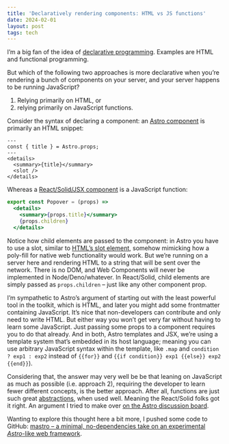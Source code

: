 ```yaml
---
title: 'Declaratively rendering components: HTML vs JS functions'
date: 2024-02-01
layout: post
tags: tech
---
```


I’m a big fan of the idea of [declarative programming](https://en.wikipedia.org/wiki/Declarative_programming). Examples are HTML and functional programming.

But which of the following two approaches is more declarative when you’re rendering a bunch of components on your server, and your server happens to be running JavaScript?

1. Relying primarily on HTML, or
2. relying primarily on JavaScript functions.

Consider the syntax of declaring a component: an [Astro component](https://docs.astro.build/en/basics/astro-components/) is primarily an HTML snippet:

```astro
---
const { title } = Astro.props;
---
<details>
  <summary>{title}</summary>
  <slot />
</details>
```

Whereas a [React/Solid/JSX component](https://www.solidjs.com/tutorial/introduction_components) is a JavaScript function:

```jsx
export const Popover = (props) =>
  <details>
    <summary>{props.title}</summary>
    {props.children}
  </details>
```

Notice how child elements are passed to the component: in Astro you have to use a slot, similar to [HTML’s slot element](https://developer.mozilla.org/en-US/docs/Web/HTML/Element/slot), somehow mimicking how a poly-fill for native web functionality would work. But we’re running on a server here and rendering HTML to a string that will be sent over the network. There is no DOM, and Web Components will never be implemented in Node/Deno/whatever. In React/Solid, child elements are simply passed as `props.children` – just like any other component prop.

I’m sympathetic to Astro’s argument of starting out with the least powerful tool in the toolkit, which is HTML, and later you might add some frontmatter containing JavaScript. It’s nice that non-developers can contribute and only need to write HTML. But either way you won’t get very far without having to learn some JavaScript. Just passing some props to a component requires you to do that already. And in both, Astro templates and JSX, we’re using a template system that’s embedded in its host language; meaning you can use arbitrary JavaScript syntax within the template, like `.map` and `condition ? exp1 : exp2` instead of<!-- {% raw %} -->
`{{for}}` and `{{if condition}} exp1 {{else}} exp2 {{end}}`).
<!-- {% endraw %} -->

Considering that, the answer may very well be be that leaning on JavaScript as much as possible (i.e. approach 2), requiring the developer to learn fewer different concepts, is the better approach. After all, functions are just such great [abstractions](/blog/2021/09/11/composable-abstractions.html), when used well. Meaning the React/Solid folks got it right. An argument I tried to make over [on the Astro discussion board](https://github.com/withastro/roadmap/discussions/716).

Wanting to explore this thought here a bit more, I pushed some code to GitHub: [mastro – a *m*inimal, no-dependencies take on an experimental *Astro*-like web framework](https://github.com/mb21/mastro/).